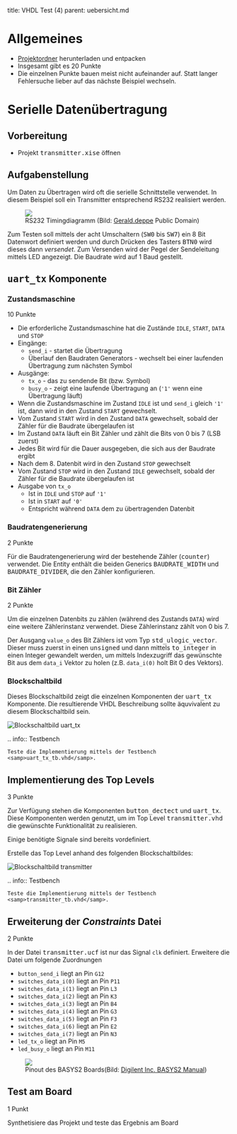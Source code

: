 title: VHDL Test (4)
parent: uebersicht.md

# Allgemeines
* [Projektordner](vhdl_test_4.zip) herunterladen und entpacken
* Insgesamt gibt es <span class="tag is-rounded is-info">20 Punkte</span>
* Die einzelnen Punkte bauen meist nicht aufeinander auf. Statt langer Fehlersuche lieber auf das nächste Beispiel wechseln.

# Serielle Datenübertragung
## Vorbereitung
* Projekt <samp>transmitter.xise</samp> öffnen

## Aufgabenstellung
Um Daten zu Übertragen wird oft die serielle Schnittstelle verwendet. In diesem Beispiel soll ein Transmitter entsprechend
RS232 realisiert werden.

<figure><img src="../../bussysteme/rs232_timing.png"><figcaption>RS232 Timingdiagramm (Bild: <a href="https://commons.wikimedia.org/wiki/File:RS-232_timing.png">Gerald.deppe</a> Public Domain)</figcaption></figure>

Zum Testen soll mittels der acht Umschaltern (<samp>SW0</samp> bis <samp>SW7</samp>) ein 8 Bit Datenwort definiert werden und
durch Drücken des Tasters <samp>BTN0</samp> wird dieses dann *versendet*. Zum Versenden wird der Pegel der Sendeleitung
mittels LED angezeigt. Die Baudrate wird auf 1 Baud gestellt.

## <samp>uart_tx</samp> Komponente

### Zustandsmaschine
<span class="tag is-rounded is-info">10 Punkte</span>

* Die erforderliche Zustandsmaschine hat die Zustände <code>IDLE</code>, <code>START</code>, <code>DATA</code> und <code>STOP</code>
* Eingänge:
    * <code>send_i</code> - startet die Übertragung
    * Überlauf den Baudraten Generators - wechselt bei einer laufenden Übertragung zum nächsten Symbol
* Ausgänge:
    * <code>tx_o</code> - das zu sendende Bit (bzw. Symbol)
    * <code>busy_o</code> - zeigt eine laufende Übertragung an (<code>'1'</code> wenn eine Übertragung läuft)
* Wenn die Zustandsmaschine im Zustand <code>IDLE</code> ist und <code>send_i</code> gleich <code>'1'</code> ist, dann wird in den Zustand <code>START</code> gewechselt.
* Vom Zustand <code>START</code> wird in den Zustand <code>DATA</code> gewechselt, sobald der Zähler für die Baudrate übergelaufen ist
* Im Zustand <code>DATA</code> läuft ein Bit Zähler und zählt die Bits von 0 bis 7 (LSB zuerst)
* Jedes Bit wird für die Dauer ausgegeben, die sich aus der Baudrate ergibt
* Nach dem 8. Datenbit wird in den Zustand <code>STOP</code> gewechselt
* Vom Zustand <code>STOP</code> wird in den Zustand <code>IDLE</code> gewechselt, sobald der Zähler für die Baudrate übergelaufen ist
* Ausgabe von <code>tx_o</code>
    * Ist in <code>IDLE</code> und <code>STOP</code> auf <code>'1'</code>
    * Ist in <code>START</code> auf <code>'0'</code>
    * Entspricht während <code>DATA</code> dem zu übertragenden Datenbit

### Baudratengenerierung
<span class="tag is-rounded is-info">2 Punkte</span>

Für die Baudratengenerierung wird der bestehende Zähler (<samp>counter</samp>) verwendet. Die Entity enthält die beiden
Generics <samp>BAUDRATE_WIDTH</samp> und <samp>BAUDRATE_DIVIDER</samp>, die den Zähler konfigurieren.

### Bit Zähler
<span class="tag is-rounded is-info">2 Punkte</span>

Um die einzelnen Datenbits zu zählen (während des Zustands <code>DATA</code>) wird eine weitere Zählerinstanz verwendet. Diese
Zählerinstanz zählt von 0 bis 7.

Der Ausgang <code>value_o</code> des Bit Zählers ist vom Typ <samp>std_ulogic_vector</samp>. Dieser muss zuerst in einen <samp>unsigned</samp>
und dann mittels <samp>to_integer</samp> in einen Integer gewandelt werden, um mittels Indexzugriff das gewünschte Bit aus
dem <code>data_i</code> Vektor zu holen (z.B. <code>data_i(0)</code> holt Bit 0 des Vektors).

### Blockschaltbild
Dieses Blockschaltbild zeigt die einzelnen Komponenten der <samp>uart_tx</samp> Komponente. Die resultierende VHDL
Beschreibung sollte äquvivalent zu diesem Blockschaltbild sein.

![Blockschaltbild uart_tx](test4_uart_tx.jpg)

.. info:: Testbench

    Teste die Implementierung mittels der Testbench <samp>uart_tx_tb.vhd</samp>.

## Implementierung des Top Levels
<span class="tag is-rounded is-info">3 Punkte</span>

Zur Verfügung stehen die Komponenten <samp>button_dectect</samp> und <samp>uart_tx</samp>. Diese
Komponenten werden genutzt, um im Top Level <samp>transmitter.vhd</samp> die gewünschte Funktionalität zu realisieren.

Einige benötigte Signale sind bereits vordefiniert.

Erstelle das Top Level anhand des folgenden Blockschaltbildes:

![Blockschaltbild transmitter](test4_transmitter.jpg)

.. info:: Testbench

    Teste die Implementierung mittels der Testbench <samp>transmitter_tb.vhd</samp>.

## Erweiterung der *Constraints* Datei
<span class="tag is-rounded is-info">2 Punkte</span>

In der Datei <samp>transmitter.ucf</samp> ist nur das Signal <code>clk</code> definiert. Erweitere die Datei um folgende Zuordnungen

* <code>button_send_i</code> liegt an Pin <code>G12</code>
* <code>switches_data_i(0)</code> liegt an Pin <code>P11</code>
* <code>switches_data_i(1)</code> liegt an Pin <code>L3</code>
* <code>switches_data_i(2)</code> liegt an Pin <code>K3</code>
* <code>switches_data_i(3)</code> liegt an Pin <code>B4</code>
* <code>switches_data_i(4)</code> liegt an Pin <code>G3</code>
* <code>switches_data_i(5)</code> liegt an Pin <code>F3</code>
* <code>switches_data_i(6)</code> liegt an Pin <code>E2</code>
* <code>switches_data_i(7)</code> liegt an Pin <code>N3</code>
* <code>led_tx_o</code> liegt an Pin <code>M5</code>
* <code>led_busy_o</code> liegt an Pin <code>M11</code>

<figure><img src="../basys2_pinout.svg"><figcaption>Pinout des BASYS2 Boards(Bild: <a href="http://www.digilentinc.com/Products/Detail.cfm?NavPath=2,400,790&Prod=BASYS2">Digilent Inc. BASYS2 Manual</a>)</figcaption></figure>

## Test am Board
<span class="tag is-rounded is-info">1 Punkt</span>

Synthetisiere das Projekt und teste das Ergebnis am Board
